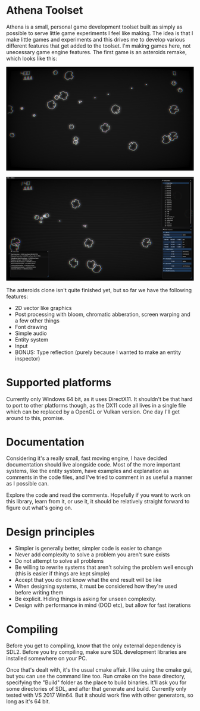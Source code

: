 # Athena Toolset

Athena is a small, personal game development toolset built as simply as possible to serve little game experiments I feel like making. The idea is that I make little games and experiments and this drives me to develop various different features that get added to the toolset. I'm making games here, not unecessary game engine features. The first game is an asteroids remake, which looks like this:

![gameplay](GitHubImages/AsteroidsImage1.png)

![editor](GitHubImages/AsteroidsImage2.png)

The asteroids clone isn't quite finished yet, but so far we have the following features:

- 2D vector like graphics
- Post processing with bloom, chromatic abberation, screen warping and a few other things
- Font drawing
- Simple audio 
- Entity system
- Input
- BONUS: Type reflection (purely because I wanted to make an entity inspector)

# Supported platforms

Currently only Windows 64 bit, as it uses DirectX11. It shouldn't be that hard to port to other platforms though, as the DX11 code all lives in a single file which can be replaced by a OpenGL or Vulkan version. One day I'll get around to this, promise.

# Documentation

Considering it's a really small, fast moving engine, I have decided documentation should live alongside code. Most of the more important systems, like the entity system, have examples and explanation as comments in the code files, and I've tried to comment in as useful a manner as I possible can. 

Explore the code and read the comments. Hopefully if you want to work on this library, learn from it, or use it, it should be relatively straight forward to figure out what's going on.

# Design principles

 - Simpler is generally better, simpler code is easier to change
 - Never add complexity to solve a problem you aren't sure exists
 - Do not attempt to solve all problems
 - Be willing to rewrite systems that aren't solving the problem well enough (this is easier if things are kept simple)
 - Accept that you do not know what the end result will be like
 - When designing systems, it must be considered how they're used before writing them
 - Be explicit. Hiding things is asking for unseen complexity.
 - Design with performance in mind (DOD etc), but allow for fast iterations

 # Compiling

 Before you get to compiling, know that the only external dependency is SDL2. Before you try compiling, make sure SDL development libraries are installed somewhere on your PC.

 Once that's dealt with, it's the usual cmake affair. I like using the cmake gui, but you can use the command line too. Run cmake on the base directory, specifying the "Build" folder as the place to build binaries. It'll ask you for some directories of SDL, and after that generate and build. Currently only tested with VS 2017 Win64. But it should work fine with other generators, so long as it's 64 bit.
